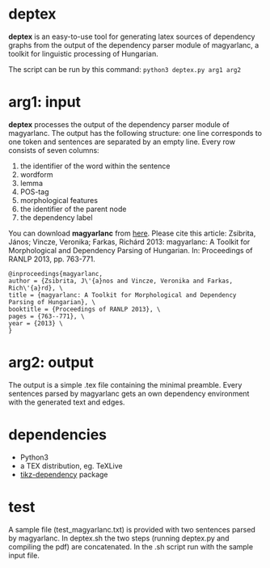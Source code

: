 # deptex

**deptex** is an easy-to-use tool for generating latex sources of dependency graphs from the output of the dependency parser module of magyarlanc, a toolkit for linguistic processing of Hungarian.

The script can be run by this command: `python3 deptex.py arg1 arg2`

# arg1: input

**deptex** processes the output of the dependency parser module of magyarlanc. The output has the following structure: one line corresponds to one token and sentences are separated by an empty line. Every row consists of seven columns:

1. the identifier of the word within the sentence
1. wordform
1. lemma
1. POS-tag
1. morphological features
1. the identifier of the parent node
1. the dependency label

You can download **magyarlanc** from [here](http://www.inf.u-szeged.hu/rgai/magyarlanc). Please cite this article: Zsibrita, János; Vincze, Veronika; Farkas, Richárd 2013: magyarlanc: A Toolkit for Morphological and Dependency Parsing of Hungarian. In: Proceedings of RANLP 2013, pp. 763-771.

```
@inproceedings{magyarlanc,
author = {Zsibrita, J\'{a}nos and Vincze, Veronika and Farkas, Rich\'{a}rd}, \
title = {magyarlanc: A Toolkit for Morphological and Dependency Parsing of Hungarian}, \
booktitle = {Proceedings of RANLP 2013}, \
pages = {763--771}, \
year = {2013} \
}
```

# arg2: output

The output is a simple .tex file containing the minimal preamble. Every sentences parsed by magyarlanc gets an own dependency environment with the generated text and edges.

# dependencies

* Python3
* a TEX distribution, eg. TeXLive
* [tikz-dependency](https://ctan.org/pkg/tikz-dependency) package

# test

A sample file (test_magyarlanc.txt) is provided with two sentences parsed by magyarlanc. In deptex.sh the two steps (running deptex.py and compiling the pdf) are concatenated. In the .sh script run with the sample input file.
